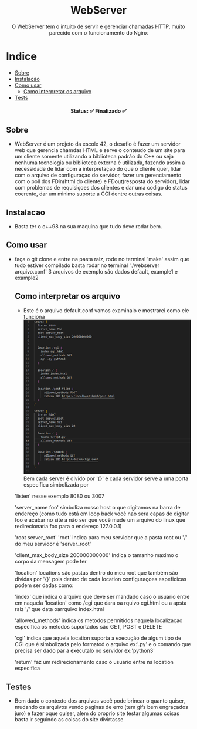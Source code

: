 <h1 align="center"> 
	WebServer 
</h1>
<p align="center">
	O WebServer tem o intuito de servir e gerenciar chamadas HTTP, muito parecido com o funcionamento do Nginx
</p>

Indice
=================
<!--ts-->
   * [Sobre](#Sobre)
   * [Instalação](#instalacao)
   * [Como usar](#como-usar)
      * [Como interpretar os arquivo](#Como-interpretar-os-arquivo)
   * [Tests](#testes)
<!--te-->

<h4 align="center"> 
	Status: ✅ Finalizado ✅
</h4>

## Sobre 
 - WebServer é um projeto da escole 42, o desafio é fazer um servidor web que gerencia chamdas HTML e serve o conteudo de um site para um cliente somente utilizando a biblioteca padrão do C++ ou seja nenhuma tecnologia ou biblioteca externa é utilizada, fazendo assim a necessidade de lidar com a interpretaçao do que o cliente quer, lidar com o arquivo de configuraçao do servidor, fazer um gerenciamento com o poll dos FDin(html do cliente) e FDout(resposta do servidor), lidar com problemas de requisiçoes dos clientes e dar uma codigo de status coerente, dar um minimo suporte a CGI dentre outras coisas.

## Instalacao
 - Basta ter o c++98 na sua maquina que tudo deve rodar bem.

## Como usar
 - faça o git clone e entre na pasta raiz, rode no terminal 'make' assim que tudo estiver compilado basta rodar no terminal './webserver arquivo.conf' 3 arquivos de exemplo são dados default, example1 e example2
	## Como interpretar os arquivo
	 - Este é o arquivo default.conf vamos examinalo e mostrarei como ele funciona 
	 ![alt text](Screenshot_20240703_153725.png)
	 Bem cada server é divido por '{}' e cada servidor serve a uma porta especifica simbolizada por 
	 
	 'listen' nesse exemplo 8080 ou 3007

	 'server_name foo' simboliza nosso host o que digitamos na barra de endereço (como tudo está em loop back você nao sera capas de digitar foo e acabar no site a não ser que você mude um arquivo do linux que redirecionaria foo para o endereço 127.0.0.1)

	 'root server_root' 'root' indica para meu servidor que a pasta root ou '/' do meu servidor é 'server_root'

	 'client_max_body_size 200000000000' Indica o tamanho maximo o corpo da mensagem pode ter

	 'location' locations são pastas dentro do meu root que também são dividas por '{}' pois dentro de cada location configuraçoes espeficicas podem ser dadas como:

	 'index' que indica o arquivo que deve ser mandado caso o usuario entre em naquela 'location' como /cgi que dara oa rquivo cgi.html ou a apsta raiz '/' que data oarrquivo index.html

	 'allowed_methods' indica os metodos permitidos naquela localizaçao especifica os metodos suportados são GET, POST e DELETE

	 'cgi' indica que aquela location suporta a execução de algum tipo de CGI que é simbolizada pelo formatod o arquivo ex:'.py' e o comando que precisa ser dado par a executalo no servidor ex:'python3'

	 'return' faz um redirecionamento caso o usuario entre na location especifica

## Testes 
 - Bem dado o contexto dos arquivos você pode brincar o quanto quiser, mudando os arquivos vendo paginas de erro (tem gifs bem engraçados juro) e fazer oque quiser, alem do proprio site testar algumas coisas basta ir seguindo as coisas do site divirtasse
 